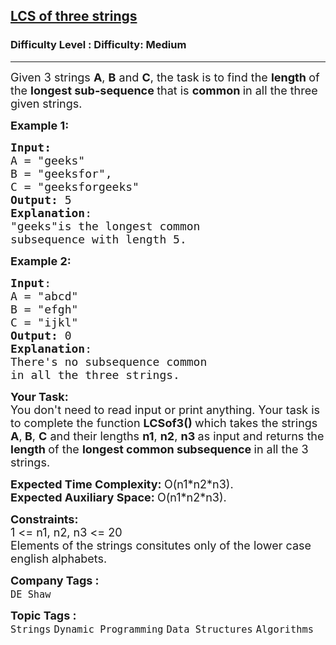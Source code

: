 <h2><a href="https://www.geeksforgeeks.org/problems/lcs-of-three-strings0028/1">LCS of three strings</a></h2><h3>Difficulty Level : Difficulty: Medium</h3><hr><div class="problems_problem_content__Xm_eO"><p><span style="font-size: 18px;">Given 3 strings <strong>A</strong>, <strong>B</strong>&nbsp;and <strong>C</strong>, the task is to find the <strong>length </strong>of the <strong>longest sub-sequence </strong>that is <strong>common </strong>in all the three given strings.</span></p>
<p><span style="font-size: 18px;"><strong>Example 1:</strong></span></p>
<pre><span style="font-size: 18px;"><strong>Input:</strong>
A = "geeks"<br>B = "geeksfor", 
C = "geeksforgeeks"
<strong>Output:</strong> 5
<strong>Explanation</strong>: <br>"geeks"is the longest common
subsequence with length 5.</span>
</pre>
<p><span style="font-size: 18px;"><strong>Example 2:</strong></span></p>
<pre><span style="font-size: 18px;"><strong>Input</strong>: 
A = "abcd"<br>B = "efgh"<br>C = "ijkl"
<strong>Output:</strong> 0
<strong>Explanation</strong>: <br>There's no subsequence common
in all the three strings.</span>
</pre>
<p><span style="font-size: 18px;"><strong>Your Task:</strong><br>You don't need to read input or print anything. Your task is to complete the function&nbsp;<strong>LCSof3()&nbsp;</strong>which takes the strings <strong>A</strong>,<strong> B</strong>, <strong>C</strong> and their lengths <strong>n1</strong>, <strong>n2</strong>, <strong>n3&nbsp;</strong>as input and returns the <strong>length </strong>of the <strong>longest common subsequence </strong>in all the 3 strings.</span></p>
<p><span style="font-size: 18px;"><strong>Expected Time Complexity:&nbsp;</strong>O(n1*n2*n3).<br><strong>Expected Auxiliary Space:&nbsp;</strong>O(n1*n2*n3).</span></p>
<p><span style="font-size: 18px;"><strong>Constraints:</strong><br>1 &lt;= n1, n2, n3 &lt;= 20<br>Elements of the strings consitutes only of the lower case english alphabets.</span></p></div><p><span style=font-size:18px><strong>Company Tags : </strong><br><code>DE Shaw</code>&nbsp;<br><p><span style=font-size:18px><strong>Topic Tags : </strong><br><code>Strings</code>&nbsp;<code>Dynamic Programming</code>&nbsp;<code>Data Structures</code>&nbsp;<code>Algorithms</code>&nbsp;